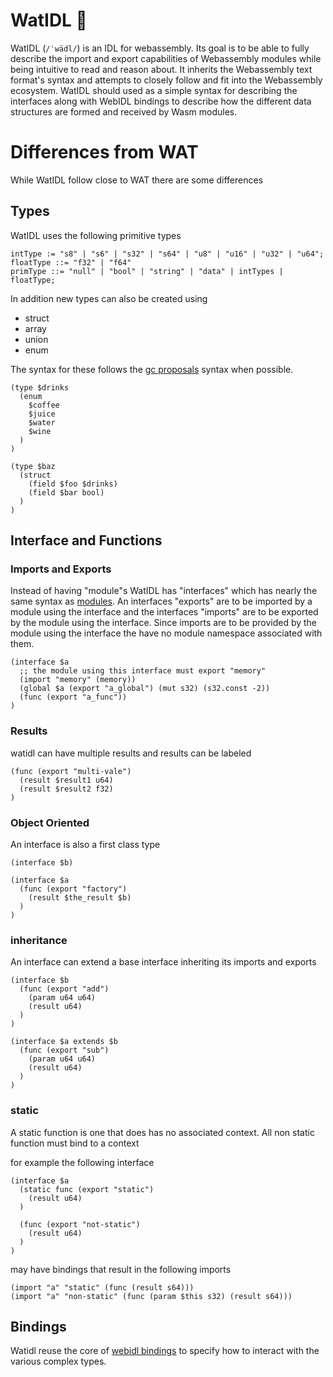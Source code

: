 # WatIDL :duck:


WatIDL (`/ˈwädl/`) is an IDL for webassembly. Its goal is to be able to fully describe the import and export capabilities of Webassembly modules while being intuitive to read and reason about. It inherits the Webassembly text format's syntax and attempts to closely follow and fit into the Webassembly ecosystem. WatIDL should used as a simple syntax for describing the interfaces along with WebIDL bindings to describe how the different data structures are formed and received by Wasm modules.

# Differences from WAT
While WatIDL follow close to WAT there are some differences

## Types
WatIDL uses the following primitive types

```
intType := "s8" | "s6" | "s32" | "s64" | "u8" | "u16" | "u32" | "u64";
floatType ::= "f32" | "f64" 
primType ::= "null" | "bool" | "string" | "data" | intTypes | floatType;
```

In addition new types can also be created using
- struct
- array
- union
- enum

The syntax for these follows the [gc proposals](https://github.com/WebAssembly/gc/blob/master/proposals/gc/Overview.md) syntax when possible.

```
(type $drinks
  (enum
    $coffee
    $juice
    $water
    $wine
  )
)

(type $baz
  (struct
    (field $foo $drinks)
    (field $bar bool)
  )
)
```

## Interface and Functions
### Imports and Exports
Instead of having "module"s WatIDL has "interfaces" which has nearly the same syntax as [modules](https://webassembly.github.io/spec/core/text/modules.html). An interfaces "exports" are to be imported by a module using the interface and the interfaces "imports" are to be exported by the module using the interface. Since imports are to be provided by the module using the interface the have no module namespace associated with them.  

```
(interface $a
  ;; the module using this interface must export "memory"
  (import "memory" (memory)) 
  (global $a (export "a_global") (mut s32) (s32.const -2))
  (func (export "a_func"))
)
```

### Results
watidl can have multiple results and results can be labeled
```
(func (export "multi-vale")
  (result $result1 u64)
  (result $result2 f32)
)
```

### Object Oriented
An interface is also a first class type

```
(interface $b)

(interface $a
  (func (export "factory")
    (result $the_result $b)
  )
)
```

### inheritance
An interface can extend a base interface inheriting its imports and exports

```
(interface $b
  (func (export "add")
    (param u64 u64)
    (result u64)
  )
)

(interface $a extends $b
  (func (export "sub")
    (param u64 u64)
    (result u64)
  )
)
```
### static
A static function is one that does has no associated context. All non static function must bind to a context 

for example the following interface
```
(interface $a
  (static func (export "static")
    (result u64)
  )

  (func (export "not-static")
    (result u64)
  )
)
```
may have bindings that result in the following imports
```
(import "a" "static" (func (result s64)))
(import "a" "non-static" (func (param $this s32) (result s64)))
```

## Bindings
Watidl reuse the core of [webidl bindings](https://github.com/WebAssembly/webidl-bindings/blob/master/proposals/webidl-bindings/Explainer.md) to specify how to interact with the various complex types. 
